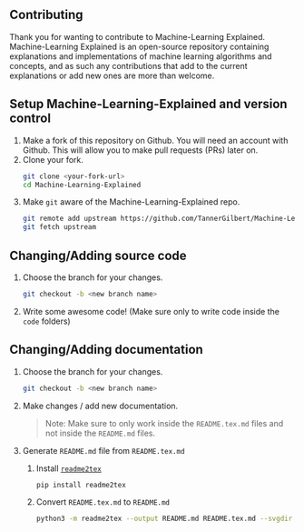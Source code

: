 ## Contributing

Thank you for wanting to contribute to Machine-Learning Explained. Machine-Learning Explained is an open-source repository containing explanations and implementations of machine learning algorithms and concepts, and as such any contributions that add to the current explanations or add new ones are more than welcome.

## Setup Machine-Learning-Explained and version control

1. Make a fork of this repository on Github. You will need an account with Github. This will allow you to make pull requests (PRs) later on.
2. Clone your fork.
   ```bash
   git clone <your-fork-url>
   cd Machine-Learning-Explained
   ```
3. Make `git` aware of the Machine-Learning-Explained repo.
   ```bash
   git remote add upstream https://github.com/TannerGilbert/Machine-Learning-Explained.git
   git fetch upstream
   ``` 

## Changing/Adding source code

1. Choose the branch for your changes.
   ```bash
   git checkout -b <new branch name>
   ```
2. Write some awesome code! (Make sure only to write code inside the `code` folders)

## Changing/Adding documentation

1. Choose the branch for your changes.
   ```bash
   git checkout -b <new branch name>
   ```
2. Make changes / add new documentation.
   > Note: Make sure to only work inside the `README.tex.md` files and not inside the `README.md` files.
3. Generate `README.md` file from `README.tex.md`

   1. Install [`readme2tex`](https://github.com/leegao/readme2tex)
      ```bash
      pip install readme2tex
      ```
   2. Convert `README.tex.md` to `README.md`
      ```bash
      python3 -m readme2tex --output README.md README.tex.md --svgdir tex --nocdn
      ```